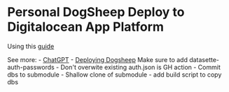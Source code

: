 # Personal DogSheep Deploy to Digitalocean App Platform

Using this [guide](https://til.simonwillison.net/digitalocean/datasette-on-digitalocean-app-platform)

See more:
    - [ChatGPT](https://chatgpt.com/c/c15a19f0-f237-404f-8bff-10974493e270)
    - [Deploying Dogsheep](https://simonwillison.net/2021/Aug/22/weeknotes-dogsheep/) Make sure to add datasette-auth-passwords 
    - Don't overwite existing auth.json is GH action
    - Commit dbs to submodule
    - Shallow clone of submodule
    - add build script to copy dbs